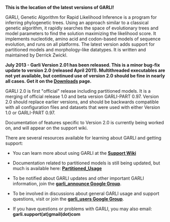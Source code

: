**This is the location of the latest versions of GARLI!**

GARLI, Genetic Algorithm for Rapid Likelihood Inference is a program for inferring phylogenetic trees.  Using an approach similar to a classical genetic algorithm, it rapidly searches the space of evolutionary trees and model parameters to find the solution maximizing the likelihood score.  It implements nucleotide, amino acid and codon-based models of sequence evolution, and runs on all platforms.  The latest version adds support for partitioned models and morphology-like datatypes.  It is written and maintained by Derrick Zwickl.

**July 2013 - Garli Version 2.01 has been released.  This is a minor bug-fix update to version 2.0 (released April 2011).  Multithreaded executables are not yet available, but continued use of version 2.0 should be fine in nearly all cases.  Get it on the [Downloads](http://code.google.com/p/garli/downloads/list) page.**

GARLI 2.0 is first "official" release including partitioned models.  It is a merging of official release 1.0 and beta version GARLI-PART 0.97. Version 2.0 should replace earlier versions, and should be backwards compatible with all configuration files and datasets that were used with either Version 1.0 or GARLI-PART 0.97.

Documentation of features specific to Version 2.0 is currently being worked on, and will appear on the support wiki.

There are several resources available for learning about GARLI and getting support:
  * You can learn more about using GARLI at the **[Support Wiki](http://www.nescent.org/wg_garli/Main_Page)**

  * Documentation related to partitioned models is still being updated, but much is available here: **[Partitioned\_Usage](https://www.nescent.org/wg_garli/Partition_testing_version)**

  * To be notified about GARLI updates and other important GARLI information, join the **[garli\_announce Google Group](http://groups.google.com/group/garli_announce)**.

  * To be involved in discussions about general GARLI usage and support questions, visit or join the **[garli\_users Google Group](http://groups.google.com/group/garli_users)**.

  * If you have questions or problems with GARLI, you may also email: **garli.support(at)gmail(dot)com**